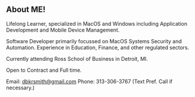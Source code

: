 ## About ME!

Lifelong Learner, specialized in MacOS and Windows including Application Development and Mobile Device Management.

Software Developer primarily focussed on MacOS Systems Security and Automation. 
Experience in Education, Finance, and other regulated sectors.

Currently attending Ross School of Business in Detroit, MI.

Open to Contract and Full time.

Email: dbkrsmith@gmail.com
Phone: 313-306-3767 (Text Pref. Call if necessary.)
<!---
smit4786/smit4786 is a ✨ special ✨ repository because its `README.md` (this file) appears on your GitHub profile.
You can click the Preview link to take a look at your changes.
--->
